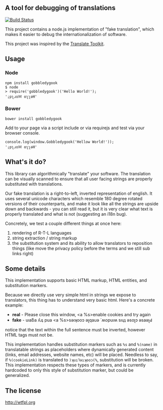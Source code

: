 ## A tool for debugging of translations

[![Build Status](https://secure.travis-ci.org/lloyd/gobbledygook.png)](http://travis-ci.org/lloyd/gobbledygook)

This project contains a node.js implementation of "fake translation",
which makes it easier to debug the internationalization of software.

This project was inspired by the [Translate Toolkit](http://translate.sourceforge.net/wiki/toolkit/history).

## Usage

### Node

    npm install gobbledygook
    $ node
    > require('gobbledygook')('Hello World!');
    '¡pʅɹoＭ oʅʅǝH'

### Bower

    bower install gobbledygook

Add to your page via a script include or via requirejs and test via your browser console.

    console.log(window.Gobbledygook('Hellow World!'));
    '¡pʅɹoＭ oʅʅǝH'

## What's it do?

This library can algorithmically "translate" your software.  The
translation can be visually scanned to ensure that all user facing
strings are properly substituted with translations.

Our fake translation is a right-to-left, inverted representation of
english.  It uses several unicode characters which resemble 180 degree
rotated versions of their counterparts, and make it look like all the
strings are upside down and backwards - you can still read it, but it
is very clear what text is properly translated and what is not (suggesting
an i18n bug).

Concretely, we test a couple different things at once here:

  1. rendering of R-T-L languages
  2. string extraction / string markup
  3. the substitution system and its ability to allow translators to reposition
     things (like move the privacy policy before the terms and we still sub links right)

## Some details

This implementation supports basic HTML markup, HTML entities, and substitution markers.

Because we directly use very simple html in strings we expose
to translators, this thing has to understand very basic html.  Here's a concrete
example:

  * **real** - Please close this window, <a %s>enable cookies</a> and try again
  * **fake** - uıaƃa ʎɹʇ pua <a %s>sǝıʞooɔ ǝʅqauǝ</a> ´ʍopuıʍ sıɥʇ ǝsoʅɔ ǝsaǝʅԀ

notice that the text within the full sentence must be inverted, however HTML
tags must not be.

This implementation handles substitution markers such as `%s` and
`%(name)` in translatable strings as placeholders where dynamically
generated content (links, email addresses, website names, etc) will be
placed.  Needless to say, if `%(cookieLink)` is translated to
`)ʞuı⅂ǝıʞooɔ(%`, substitution will be broken.  This implementation
respects these types of markers, and is currently hardcoded to only
this style of substitution marker, but could be generalized.

## The license

http://wtfpl.org
